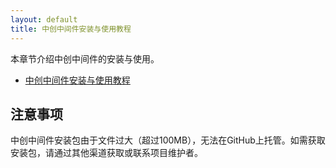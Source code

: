 ```yaml
---
layout: default
title: 中创中间件安装与使用教程
---
```


本章节介绍中创中间件的安装与使用。

- [中创中间件安装与使用教程](中创中间件安装及使用教程.md)

## 注意事项

中创中间件安装包由于文件过大（超过100MB），无法在GitHub上托管。如需获取安装包，请通过其他渠道获取或联系项目维护者。